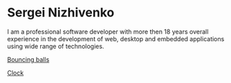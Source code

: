 # Sergei Nizhivenko

I am a professional software developer with more then 18 years overall experience in
the development of web, desktop and embedded applications using wide range of technologies.

[Bouncing balls](/training-js-bounce/)

[Clock](/training-js-clock/)
